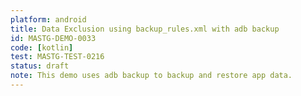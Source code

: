 ```yaml
---
platform: android
title: Data Exclusion using backup_rules.xml with adb backup
id: MASTG-DEMO-0033
code: [kotlin]
test: MASTG-TEST-0216
status: draft
note: This demo uses adb backup to backup and restore app data.
---
```


